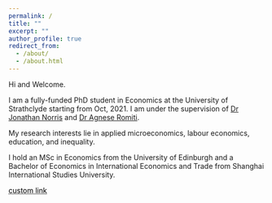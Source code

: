 ```yaml
---
permalink: /
title: ""
excerpt: ""
author_profile: true
redirect_from: 
  - /about/
  - /about.html
---
```


Hi and Welcome. 

I am a fully-funded PhD student in Economics at the University of Strathclyde starting from Oct, 2021. I am under the supervision of [Dr Jonathan Norris](https://jonathan-norris.github.io/) and [Dr Agnese Romiti](https://sites.google.com/view/agneseromiti/home).

My research interests lie in applied microeconomics, labour economics, education, and inequality. 

I hold an MSc in Economics from the University of Edinburgh and a Bachelor of Economics in International Economics and Trade from Shanghai International Studies University.


<a href="https://sites.google.com/view/agneseromiti/home" style="color: black; text-decoration: underline;text-decoration-style: dotted;">custom link</a>
